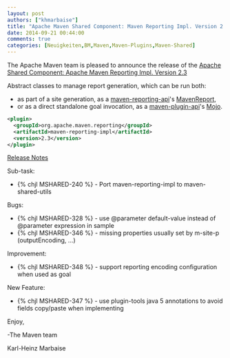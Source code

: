 ```yaml
---
layout: post
authors: ["khmarbaise"]
title: "Apache Maven Shared Component: Maven Reporting Impl. Version 2.3 Released"
date: 2014-09-21 00:44:00
comments: true
categories: [Neuigkeiten,BM,Maven,Maven-Plugins,Maven-Shared]
---
```

The Apache Maven team is pleased to announce the release of the 
[Apache Shared Component: Apache Maven Reporting Impl. Version 2.3](http://maven.apache.org/shared/maven-reporting-impl/)

Abstract classes to manage report generation, which can be run both:

 * as part of a site generation, as a [maven-reporting-api](http://maven.apache.org/shared/maven-reporting-api/)'s [MavenReport](http://maven.apache.org/shared/maven-reporting-api/apidocs/org/apache/maven/reporting/MavenReport.html),
 * or as a direct standalone goal invocation, as a [maven-plugin-api](http://maven.apache.org/ref/current/maven-plugin-api/)'s [Mojo](http://maven.apache.org/ref/current/maven-plugin-api/apidocs/org/apache/maven/plugin/Mojo.html).


``` xml
<plugin>
  <groupId>org.apache.maven.reporting</groupId>
  <artifactId>maven-reporting-impl</artifactId>
  <version>2.3</version>
</plugin>
```

<!-- more -->

[Release Notes](http://jira.codehaus.org/secure/ReleaseNote.jspa?projectId=11761&version=18319)


Sub-task:

 * {% chjl MSHARED-240 %} - Port maven-reporting-impl to maven-shared-utils

Bugs:

 * {% chjl MSHARED-328 %} - use @parameter default-value instead of @parameter expression in sample
 * {% chjl MSHARED-346 %} - missing properties usually set by m-site-p (outputEncoding, ...)

Improvement:

 * {% chjl MSHARED-348 %} - support reporting encoding configuration when used as goal

New Feature:

 * {% chjl MSHARED-347 %} - use plugin-tools java 5 annotations to avoid fields copy/paste when implementing


Enjoy,

-The Maven team

Karl-Heinz Marbaise
